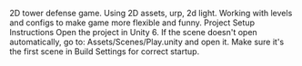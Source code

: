 2D tower defense game. Using 2D assets, urp, 2d light. Working with levels and configs to make game more flexible and funny.
Project Setup Instructions
Open the project in Unity 6.
If the scene doesn't open automatically, go to: Assets/Scenes/Play.unity and open it.
Make sure it's the first scene in Build Settings for correct startup.
